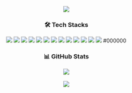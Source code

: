 <div align=center>
	<img src="https://capsule-render.vercel.app/api?type=soft&color=015E2F&height=200&section=header&text=Hello%World!&fontSize=50&fontColor=ffffff"/>

	
	
	
<div align=center><h3>🛠 Tech Stacks </h1></div>

<div align=center> 
<img src="https://img.shields.io/badge/html5-E34F26?style=flat&logo=html5&logoColor=white">
<img src="https://img.shields.io/badge/css-1572B6?style=flat&logo=css3&logoColor=white">
	<img src="https://img.shields.io/badge/sass-CC6699?style=flat&logo=sass&logoColor=white">
		<img src="https://img.shields.io/badge/styled-components-DB7093?style=flat&logo=styled-components&logoColor=white">
	<img src="https://img.shields.io/badge/javascript-F7DF1E?style=flat&logo=javascript&logoColor=black">
	<img src="https://img.shields.io/badge/react-61DAFB?style=flat&logo=react&logoColor=black">
	<img src="https://img.shields.io/badge/typescript-3178C6?style=flat&logo=typescript&logoColor=black">
	<img src="https://img.shields.io/badge/firebase-FFCA28?style=flat&logo=firebase&logoColor=white">
	<img src="https://img.shields.io/badge/git-F05032?style=flat&logo=git&logoColor=white">
		<img src="https://img.shields.io/badge/figma-#F24E1E?style=flat&logo=figma&logoColor=white">
	<img src="https://img.shields.io/badge/slack-#4A154B?style=flat&logo=slack&logoColor=white">
		<img src="https://img.shields.io/badge/github-#181717?style=flat&logo=github&logoColor=white">
	<img src="https://img.shields.io/badge/notion-#000000?style=flat&logo=notion&logoColor=white">
	#000000
	</div>
	
<div align=center><h3>📊 GitHub Stats </h1></div>
	<img src="https://github-readme-stats.vercel.app/api/top-langs/?username=yenhj&layout=compact"><br><br>
<img src="https://github-readme-stats.vercel.app/api?username=yenhj&show_icons=true">

